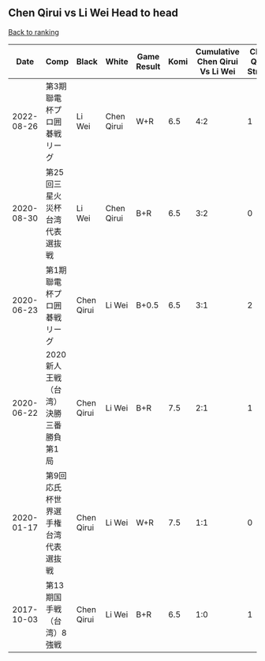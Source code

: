 ## Chen Qirui vs Li Wei Head to head

[Back to ranking](../../index.md)




| **Date** | **Comp** | **Black** | **White** | **Game Result** | **Komi** | **Cumulative Chen Qirui Vs Li Wei** | **Chen Qirui Streak** | **Li Wei Streak** | 
| --- | --- | --- | --- | --- | --- | --- | --- | --- |
| 2022-08-26 | 第3期聯電杯プロ囲碁戦リーグ | Li Wei | Chen Qirui | W+R | 6.5 | 4:2 | 1 | 0 | 
| 2020-08-30 | 第25回三星火災杯台湾代表選抜戦 | Li Wei | Chen Qirui | B+R | 6.5 | 3:2 | 0 | 1 | 
| 2020-06-23 | 第1期聯電杯プロ囲碁戦リーグ | Chen Qirui | Li Wei | B+0.5 | 6.5 | 3:1 | 2 | 0 | 
| 2020-06-22 | 2020新人王戦（台湾）決勝三番勝負第1局  | Chen Qirui | Li Wei | B+R | 7.5 | 2:1 | 1 | 0 | 
| 2020-01-17 | 第9回応氏杯世界選手権台湾代表選抜戦 | Chen Qirui | Li Wei | W+R | 7.5 | 1:1 | 0 | 1 | 
| 2017-10-03 | 第13期国手戦（台湾）8強戦 | Chen Qirui | Li Wei | B+R | 6.5 | 1:0 | 1 | 0 |




